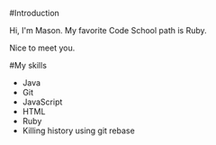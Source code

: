 #Introduction

Hi, I'm Mason. My favorite Code School path is Ruby.

Nice to meet you.

#My skills
* Java
* Git
* JavaScript
* HTML
* Ruby
* Killing history using git rebase
